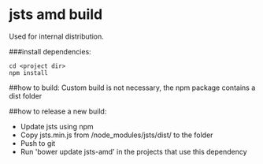 jsts amd build
======================
Used for internal distribution.



###install dependencies:
```
cd <project dir>
npm install
```

##how to build:
Custom build is not necessary, the npm package contains a dist folder


##how to release a new build:
+ Update jsts using npm
+ Copy jsts.min.js from <project dir>/node_modules/jsts/dist/ to the <project dir> folder
+ Push to git
+ Run 'bower update jsts-amd' in the projects that use this dependency